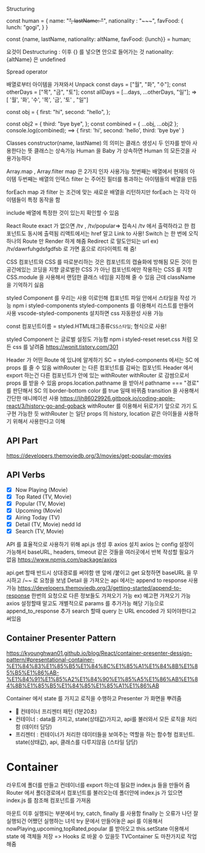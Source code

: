 Structuring

const human = {
name: "~~",
lastName: "~~",
nationality : "~~~",
favFood: {
lunch: "gogi",
}
}

const {name, lastName, nationality: altName, favFood: {lunch}} = human;

요것이 Destructuring
: 이후 {} 를 넣으면 안으로 들어가는 것 nationality: {altName} 은 undefined

Spread operator

배열로부터 아이템을 가져와서 Unpack
const days = ["월", "화", "수"];
const otherDays = ["목", "금", "토"];
const allDays = [...days, ...otherDays, "일"]; => [ '월', '화', '수', '목', '금', '토' , "일"]

const obj = {
first: "hi",
second: "hello",
};

const obj2 = {
third: "bye bye",
};
const combined = { ...obj, ...obj2 };
console.log(combined); ==> { first: 'hi', second: 'hello', third: 'bye bye' }

Classes
constructor(name, lastName) 의 의미는 클래스 생성시 두 인자를 받아 사용한다는 뜻
클래스는 상속가능 Human 을 Baby 가 상속하면 Human 의 모든것을 사용가능하다

Array.map , Array.filter
map 은 2가지 인자 사용가능 첫번째는 배열에서 현재의 아이템 두번째는 배열의 인덱스
filter 는 주어진 필터를 통과하는 아이템들의 배열을 만듬

forEach
map 과 filter 는 조건에 맞는 새로운 배열을 리턴하지만 forEach 는 각각 아이템들이 특정 동작을 함

include
배열에 특정한 것이 있는지 확인할 수 있음

React Route
exact 가 없으면 /tv , /tv/popular=> 접속시 /tv 에서 출력하라고 한 컴포넌트도 동시에 출력됨
리액트에서는 href 말고 Link to 사용!
Switch 는 한 번에 오직 하나의 Route 만 Render 하게 해줌
Redirect 로 말도안되는 url ex) /tv/dawrfuhgdsfgdfsb 로 가면 홈으로 리다이렉트 해 줌!

CSS
컴포넌트와 CSS 를 따로분리하는 것은 컴포넌트의 캡슐화에 방해됨 모든 것이 한 공간에있는 코딩을 지향
글로벌한 CSS 가 아닌 컴포넌트에만 작용하는 CSS 를 지향
CSS.module 을 사용해서 랜덤한 클래스 네임을 지정해 줄 수 있음
근데 className 을 기억하기 싫음

styled Component 를 우리는 사용 이로인해 컴포넌트 파일 안에서 스타일을 작성 가능
npm i styled-components
styled-components 를 이용해서 리스트를 만들어 사용
vscode-styled-components 설치하면 css 자동완성 사용 가능

const 컴포넌트이름 = styled.HTML태그종류`CSS스타일`; 형식으로 사용!

styled Component 는 글로벌 설정도 가능함
npm i styled-reset
reset.css 처럼 모든 css 를 날려줌
https://wonit.tistory.com/301

Header 가 어떤 Route 에 있냐에 알게하기
SC = styled-components 에서는 SC 에 props 를 줄 수 있음
withRouter 는 다른 컴포넌트를 감싸는 컴포넌트
Header 에서 export 하는건 다른 컴포넌트가 안에 있는 withRouter
withRouter 로 감쌈으로서 props 를 받을 수 있음
props.location.pathname 을 받아서 pathname === "경로" 를 판단해서 SC 의 border-bottom color 를 true 일때 바뀌줌
transition 을 사용해서 간단한 애니메이션 사용
https://ljh86029926.gitbook.io/coding-apple-react/3/history-go-and-goback
withRouter 를 이용해서 뒤로가기 앞으로 가기 도 구현 가능한 듯
withRouter 는 일단 props 의 history, location 같은 아이들을 사용하기 위해서 사용한다고 이해

## API Part

https://developers.themoviedb.org/3/movies/get-popular-movies

## API Verbs

- [x] Now Playing (Movie)
- [x] Top Rated (TV, Movie)
- [x] Popular (TV, Movie)
- [x] Upcoming (Movie)
- [x] Airing Today (TV)
- [x] Detail (TV, Movie) nedd Id
- [x] Search (TV, Movie)

API 를 효율적으로 사용하기 위해 api.js 생성 후 axios 설치
axios 는 config 설정이 가능해서 baseURL, headers, timeout 같은 것들을 여러곳에서 반복 작성할 필요가 없음
https://www.npmjs.com/package/axios

api.get 할때 반드시 상대경로를 써야함 맨 앞에 /붙이고 get 요청하면 baseURL 을 무시하고 /~~ 로 요청을 보냄
Detail 을 가져오는 api 에서는 append to response 사용가능
https://developers.themoviedb.org/3/getting-started/append-to-response
한번의 요청으로 다른 정보들도 가져오기 가능 ex) 예고편 가져오기 가능
axios 설정할때 말고도 개별적으로 params 를 추가가능 해당 기능으로 append_to_response 추가
search 할때 query 는 URL encoded 가 되어야한다고 써있음

## Container Presenter Pattern

https://kyounghwan01.github.io/blog/React/container-presenter-dessign-pattern/#presentational-container-%E1%84%83%E1%85%B5%E1%84%8C%E1%85%A1%E1%84%8B%E1%85%B5%E1%86%AB-%E1%84%91%E1%85%A2%E1%84%90%E1%85%A5%E1%86%AB%E1%84%8B%E1%85%B5%E1%84%85%E1%85%A1%E1%86%AB

Container 에서 state 를 가지고 로직을 수행하고 Presenter 가 화면을 뿌려줌

- 📝 컨테이너 프리젠터 패턴 (1분20초)
- 컨테이너 : data를 가지고, state(상태값)가지고, api를 불러와서 모든 로직을 처리함 (데이터 담당)
- 프리젠터 : 컨테이너가 처리한 데이터들을 보여주는 역할을 하는 함수형 컴포넌트. state(상태값), api, 클래스를 다루지않음 (스타일 담당)

# Container

라우트에 폴더를 만들고 컨테이너를 export 하는데 필요한 index.js 들을 만들어 줌
Router 에서 폴더경로에서 컴포넌트를 불러오는데 폴더안에 index.js 가 있으면 index.js 를 참조해 컴포넌트를 가져옴

마운트 이후 실행되는 부분에서 try, catch, finally 를 사용함 finally 는 오류가 나던 잘 실행되건 어쨌던 실행하는 녀석
try 문에서 만들어놓은 api 를 이용해서 nowPlaying,upcoming,topRated,popular 를 받아오고 this.setState 이용해서 state 에 객체들 저장 => Hooks 로 바꿀 수 있을듯
TVContainer 도 마찬가지로 작업해줌
